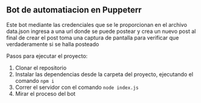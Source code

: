 ## Bot de automatiacion en Puppeterr 
Este bot mediante las credenciales que se le proporcionan en el archivo data.json ingresa a una url donde se puede postear 
y crea un nuevo post al final de crear el post toma una captura de pantalla para verificar que verdaderamente si se halla posteado 


Pasos para ejecutar el proyecto: 
1. Clonar el repositorio
2. Instalar las dependencias desde la carpeta del proyecto, ejecutando el comando ```npm i```
3. Correr el servidor con el comando ```node index.js```
5. Mirar el proceso del bot 
